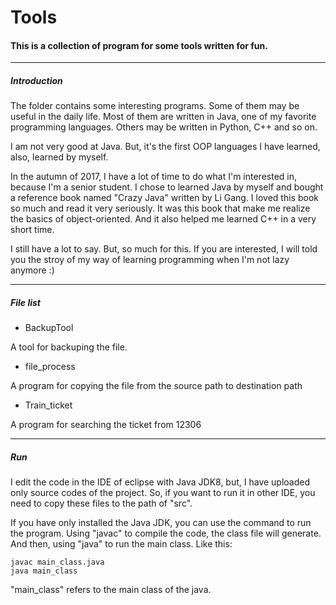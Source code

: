 # Tools

#### This is a collection of program for some tools written for fun. 


---

##### Introduction

The folder contains some interesting programs. Some of them may be useful in the daily life. Most of them are written in Java, one of my favorite programming languages. Others may be written in Python, C++ and so on.

I am not very good at Java. But, it's the first OOP languages I have learned, also, learned by myself.

In the autumn of 2017, I have a lot of time to do what I'm interested in, because I'm a senior student. I chose to learned Java by myself and bought a reference book named "Crazy Java" written by Li Gang. I loved this book so much and read it very seriously. It was this book that make me realize the basics of object-oriented. And it also helped me learned C++ in a very short time.

I still have a lot to say. But, so much for this. If you are interested, I will told you the stroy of my way of learning programming when I'm not lazy anymore  :)


---
##### File list
- BackupTool

A tool for backuping the file.

- file_process

A program for copying the file from the source path to destination path

- Train_ticket

A program for searching the ticket from 12306


---
##### Run
I edit the code in the IDE of eclipse with Java JDK8, but, I have uploaded only source codes of the project. So, if you want to run it in other IDE, you need to copy these files to the path of "src". 

If you have only installed the Java JDK, you can use the command to run the program. Using "javac" to compile the code, the class file will generate. And then, using "java" to run the main class. Like this:

```
javac main_class.java
java main_class
```
"main_class" refers to the main class of the java. 
